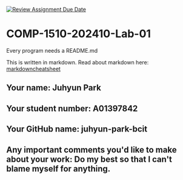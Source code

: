 [![Review Assignment Due Date](https://classroom.github.com/assets/deadline-readme-button-24ddc0f5d75046c5622901739e7c5dd533143b0c8e959d652212380cedb1ea36.svg)](https://classroom.github.com/a/xru1rczB)
# COMP-1510-202410-Lab-01

Every program needs a README.md

This is written in markdown. Read about markdown here: [markdowncheatsheet](https://www.markdownguide.org/cheat-sheet/)

## Your name: Juhyun Park

## Your student number: A01397842

## Your GitHub name: juhyun-park-bcit

## Any important comments you'd like to make about your work: Do my best so that I can't blame myself for anything.
